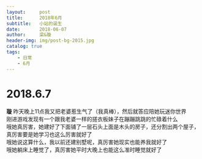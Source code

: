 ```yaml
---
layout:     post
title:      2018年6月
subtitle:   小站的诞生
date:       2018-06-07
author:     梁&璇
header-img: img/post-bg-2015.jpg
catalog: true
tags:
    - 日常
    - 6月
---
```

# 2018.6.7

**璇**
	昨天晚上11点我又把老婆惹生气了（我真棒），然后就答应陪她玩迷你世界    
	刚进游戏发现有一个跟我老婆一样的搓衣板妹子在蹦蹦跳跳的忙碌着什么   
	哦她真厉害，她建好了下面铺了一层石头上面是木头的房子，还分割出两个屋子，真厉害要是她学习也这么厉害就好了   
	哦她说这算什么，我以前还建别墅呢，真厉害她现实也能养我就好了   
	哦她躺床上睡觉了，真厉害她平时大晚上也能这么准时睡觉就好了
	
    